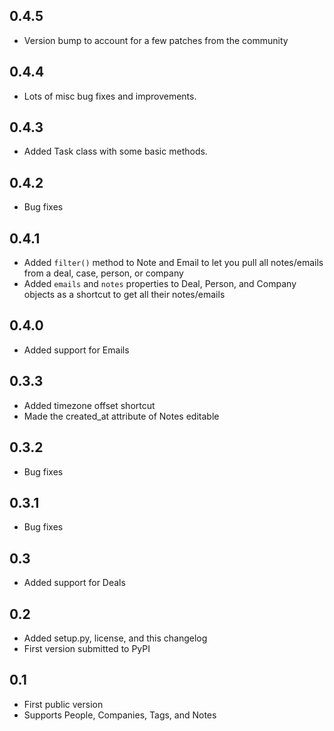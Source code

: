 0.4.5
---
* Version bump to account for a few patches from the community

0.4.4
---
* Lots of misc bug fixes and improvements.

0.4.3
---
* Added Task class with some basic methods.

0.4.2
---
* Bug fixes


0.4.1
---
* Added `filter()` method to Note and Email to let you pull all notes/emails from a deal, case, person, or company
* Added `emails` and `notes` properties to Deal, Person, and Company objects as a shortcut to get all their notes/emails


0.4.0
---
* Added support for Emails


0.3.3
---
* Added timezone offset shortcut
* Made the created_at attribute of Notes editable


0.3.2
---
* Bug fixes


0.3.1
---
* Bug fixes


0.3
---
* Added support for Deals


0.2
---
* Added setup.py, license, and this changelog
* First version submitted to PyPI

0.1
---
* First public version
* Supports People, Companies, Tags, and Notes
